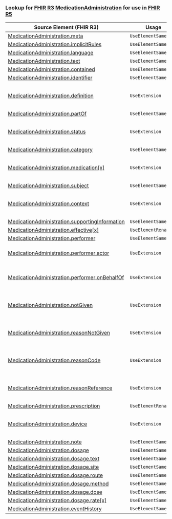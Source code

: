 ### Lookup for [FHIR R3](https://hl7.org/fhir/STU3/) [MedicationAdministration](https://hl7.org/fhir/STU3/MedicationAdministration.html) for use in [FHIR R5](https://hl7.org/fhir/R5/)

| Source Element (FHIR R3) | Usage | Target |
| -------------- | ----- | ------ |
| [MedicationAdministration.meta](https://hl7.org/fhir/STU3/MedicationAdministration.html#resource) | `UseElementSameName` | [MedicationAdministration.meta](https://hl7.org/fhir/R5/MedicationAdministration.html#resource) |
| [MedicationAdministration.implicitRules](https://hl7.org/fhir/STU3/MedicationAdministration.html#resource) | `UseElementSameName` | [MedicationAdministration.implicitRules](https://hl7.org/fhir/R5/MedicationAdministration.html#resource) |
| [MedicationAdministration.language](https://hl7.org/fhir/STU3/MedicationAdministration.html#resource) | `UseElementSameName` | [MedicationAdministration.language](https://hl7.org/fhir/R5/MedicationAdministration.html#resource) |
| [MedicationAdministration.text](https://hl7.org/fhir/STU3/MedicationAdministration.html#resource) | `UseElementSameName` | [MedicationAdministration.text](https://hl7.org/fhir/R5/MedicationAdministration.html#resource) |
| [MedicationAdministration.contained](https://hl7.org/fhir/STU3/MedicationAdministration.html#resource) | `UseElementSameName` | [MedicationAdministration.contained](https://hl7.org/fhir/R5/MedicationAdministration.html#resource) |
| [MedicationAdministration.identifier](https://hl7.org/fhir/STU3/MedicationAdministration.html#resource) | `UseElementSameName` | [MedicationAdministration.identifier](https://hl7.org/fhir/R5/MedicationAdministration.html#resource) |
| [MedicationAdministration.definition](https://hl7.org/fhir/STU3/MedicationAdministration.html#resource) | `UseExtension` | [http://hl7.org/fhir/3.0/StructureDefinition/extension-MedicationAdministration.definition](StructureDefinition-ext-R3-MedicationAdministration.definition.html) |
| [MedicationAdministration.partOf](https://hl7.org/fhir/STU3/MedicationAdministration.html#resource) | `UseElementSameName` | [MedicationAdministration.partOf](https://hl7.org/fhir/R5/MedicationAdministration.html#resource) |
| [MedicationAdministration.status](https://hl7.org/fhir/STU3/MedicationAdministration.html#resource) | `UseExtension` | [http://hl7.org/fhir/3.0/StructureDefinition/extension-MedicationAdministration.status](StructureDefinition-ext-R3-MedicationAdministration.status.html) |
| [MedicationAdministration.category](https://hl7.org/fhir/STU3/MedicationAdministration.html#resource) | `UseElementSameName` | [MedicationAdministration.category](https://hl7.org/fhir/R5/MedicationAdministration.html#resource) |
| [MedicationAdministration.medication[x]](https://hl7.org/fhir/STU3/MedicationAdministration.html#resource) | `UseExtension` | [http://hl7.org/fhir/3.0/StructureDefinition/extension-MedicationAdministration.medication](StructureDefinition-ext-R3-MedicationAdministration.medication.html) |
| [MedicationAdministration.subject](https://hl7.org/fhir/STU3/MedicationAdministration.html#resource) | `UseElementSameName` | [MedicationAdministration.subject](https://hl7.org/fhir/R5/MedicationAdministration.html#resource) |
| [MedicationAdministration.context](https://hl7.org/fhir/STU3/MedicationAdministration.html#resource) | `UseExtension` | [http://hl7.org/fhir/3.0/StructureDefinition/extension-MedicationAdministration.context](StructureDefinition-ext-R3-MedicationAdministration.context.html) |
| [MedicationAdministration.supportingInformation](https://hl7.org/fhir/STU3/MedicationAdministration.html#resource) | `UseElementSameName` | [MedicationAdministration.supportingInformation](https://hl7.org/fhir/R5/MedicationAdministration.html#resource) |
| [MedicationAdministration.effective[x]](https://hl7.org/fhir/STU3/MedicationAdministration.html#resource) | `UseElementRenamed` | [MedicationAdministration.occurence[x]](https://hl7.org/fhir/R5/MedicationAdministration.html#resource) |
| [MedicationAdministration.performer](https://hl7.org/fhir/STU3/MedicationAdministration.html#resource) | `UseElementSameName` | [MedicationAdministration.performer](https://hl7.org/fhir/R5/MedicationAdministration.html#resource) |
| [MedicationAdministration.performer.actor](https://hl7.org/fhir/STU3/MedicationAdministration.html#resource) | `UseExtension` | [http://hl7.org/fhir/3.0/StructureDefinition/extension-MedicationAdministration.performer.actor](StructureDefinition-ext-R3-MA.pe.actor.html) |
| [MedicationAdministration.performer.onBehalfOf](https://hl7.org/fhir/STU3/MedicationAdministration.html#resource) | `UseExtension` | [http://hl7.org/fhir/3.0/StructureDefinition/extension-MedicationAdministration.performer.onBehalfOf](StructureDefinition-ext-R3-MA.pe.onBehalfOf.html) |
| [MedicationAdministration.notGiven](https://hl7.org/fhir/STU3/MedicationAdministration.html#resource) | `UseExtension` | [http://hl7.org/fhir/3.0/StructureDefinition/extension-MedicationAdministration.notGiven](StructureDefinition-ext-R3-MedicationAdministration.notGiven.html) |
| [MedicationAdministration.reasonNotGiven](https://hl7.org/fhir/STU3/MedicationAdministration.html#resource) | `UseExtension` | [http://hl7.org/fhir/3.0/StructureDefinition/extension-MedicationAdministration.reasonNotGiven](StructureDefinition-ext-R3-MedicationAdministration.reasonNotGiven.html) |
| [MedicationAdministration.reasonCode](https://hl7.org/fhir/STU3/MedicationAdministration.html#resource) | `UseExtension` | [http://hl7.org/fhir/3.0/StructureDefinition/extension-MedicationAdministration.reasonCode](StructureDefinition-ext-R3-MedicationAdministration.reasonCode.html) |
| [MedicationAdministration.reasonReference](https://hl7.org/fhir/STU3/MedicationAdministration.html#resource) | `UseExtension` | [http://hl7.org/fhir/3.0/StructureDefinition/extension-MedicationAdministration.reasonReference](StructureDefinition-ext-R3-MedicationAdministration.reasonReference.html) |
| [MedicationAdministration.prescription](https://hl7.org/fhir/STU3/MedicationAdministration.html#resource) | `UseElementRenamed` | [MedicationAdministration.request](https://hl7.org/fhir/R5/MedicationAdministration.html#resource) |
| [MedicationAdministration.device](https://hl7.org/fhir/STU3/MedicationAdministration.html#resource) | `UseExtension` | [http://hl7.org/fhir/3.0/StructureDefinition/extension-MedicationAdministration.device](StructureDefinition-ext-R3-MedicationAdministration.device.html) |
| [MedicationAdministration.note](https://hl7.org/fhir/STU3/MedicationAdministration.html#resource) | `UseElementSameName` | [MedicationAdministration.note](https://hl7.org/fhir/R5/MedicationAdministration.html#resource) |
| [MedicationAdministration.dosage](https://hl7.org/fhir/STU3/MedicationAdministration.html#resource) | `UseElementSameName` | [MedicationAdministration.dosage](https://hl7.org/fhir/R5/MedicationAdministration.html#resource) |
| [MedicationAdministration.dosage.text](https://hl7.org/fhir/STU3/MedicationAdministration.html#resource) | `UseElementSameName` | [MedicationAdministration.dosage.text](https://hl7.org/fhir/R5/MedicationAdministration.html#resource) |
| [MedicationAdministration.dosage.site](https://hl7.org/fhir/STU3/MedicationAdministration.html#resource) | `UseElementSameName` | [MedicationAdministration.dosage.site](https://hl7.org/fhir/R5/MedicationAdministration.html#resource) |
| [MedicationAdministration.dosage.route](https://hl7.org/fhir/STU3/MedicationAdministration.html#resource) | `UseElementSameName` | [MedicationAdministration.dosage.route](https://hl7.org/fhir/R5/MedicationAdministration.html#resource) |
| [MedicationAdministration.dosage.method](https://hl7.org/fhir/STU3/MedicationAdministration.html#resource) | `UseElementSameName` | [MedicationAdministration.dosage.method](https://hl7.org/fhir/R5/MedicationAdministration.html#resource) |
| [MedicationAdministration.dosage.dose](https://hl7.org/fhir/STU3/MedicationAdministration.html#resource) | `UseElementSameName` | [MedicationAdministration.dosage.dose](https://hl7.org/fhir/R5/MedicationAdministration.html#resource) |
| [MedicationAdministration.dosage.rate[x]](https://hl7.org/fhir/STU3/MedicationAdministration.html#resource) | `UseElementSameName` | [MedicationAdministration.dosage.rate[x]](https://hl7.org/fhir/R5/MedicationAdministration.html#resource) |
| [MedicationAdministration.eventHistory](https://hl7.org/fhir/STU3/MedicationAdministration.html#resource) | `UseElementSameName` | [MedicationAdministration.eventHistory](https://hl7.org/fhir/R5/MedicationAdministration.html#resource) |
